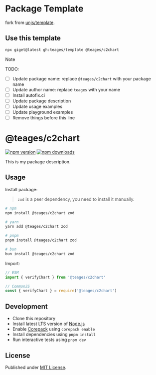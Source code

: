 # Package Template

fork from [unjs/template](https://github.com/unjs/template).

## Use this template

```bash
npx giget@latest gh:teages/template @teages/c2chart
```

> [!NOTE]
> TODO:
> - [ ] Update package name: replace `@teages/c2chart` with your package name
> - [ ] Update author name: replace `teages` with your name
> - [ ] Install autofix.ci
> - [ ] Update package description
> - [ ] Update usage examples
> - [ ] Update playground examples
> - [ ] Remove things before this line

# @teages/c2chart

[![npm version][npm-version-src]][npm-version-href]
[![npm downloads][npm-downloads-src]][npm-downloads-href]

<!-- [![bundle][bundle-src]][bundle-href] -->
<!-- [![Codecov][codecov-src]][codecov-href] -->

This is my package description.

## Usage

Install package:

> `zod` is a peer dependency, you need to install it manually.

```sh
# npm
npm install @teages/c2chart zod

# yarn
yarn add @teages/c2chart zod

# pnpm
pnpm install @teages/c2chart zod

# bun
bun install @teages/c2chart zod
```

Import:

```js
// ESM
import { verifyChart } from '@teages/c2chart'

// CommonJS
const { verifyChart } = require('@teages/c2chart')
```

## Development

- Clone this repository
- Install latest LTS version of [Node.js](https://nodejs.org/en/)
- Enable [Corepack](https://github.com/nodejs/corepack) using `corepack enable`
- Install dependencies using `pnpm install`
- Run interactive tests using `pnpm dev`

## License

Published under [MIT License](./LICENSE).

<!-- Badges -->

[npm-version-src]: https://img.shields.io/npm/v/@teages/c2chart?style=flat&color=blue
[npm-version-href]: https://npmjs.com/package/@teages/c2chart
[npm-downloads-src]: https://img.shields.io/npm/dm/@teages/c2chart?style=flat&color=blue
[npm-downloads-href]: https://npmjs.com/package/@teages/c2chart

<!-- [codecov-src]: https://img.shields.io/codecov/c/gh/Teages/@teages/c2chart/main?style=flat&color=blue
[codecov-href]: https://codecov.io/gh/Teages/@teages/c2chart

[bundle-src]: https://img.shields.io/bundlephobia/minzip/@teages/c2chart?style=flat&color=blue
[bundle-href]: https://bundlephobia.com/result?p=@teages/c2chart -->
